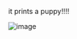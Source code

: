 it prints a puppy!!!!

![image](https://github.com/LAIKAAAAAA/puppy/assets/141584390/f2c7e9ea-3b23-4972-88c2-8744851af2c8)

